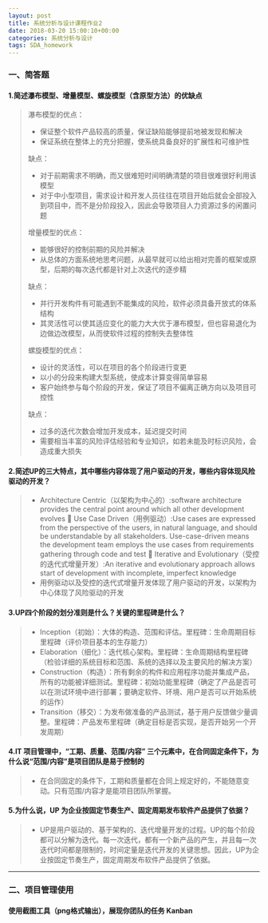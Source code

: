 ```yaml
---
layout: post
title: 系统分析与设计课程作业2
date: 2018-03-20 15:00:10+00:00
categories: 系统分析与设计
tags: SDA_homework
---
```


### 一、简答题

#### 1.简述瀑布模型、增量模型、螺旋模型（含原型方法）的优缺点

> 瀑布模型的优点：
> 
>    * 保证整个软件产品较高的质量，保证缺陷能够提前地被发现和解决
>    * 保证系统在整体上的充分把握，使系统具备良好的扩展性和可维护性
> 
>    缺点：
>    * 对于前期需求不明确，而又很难短时间明确清楚的项目很难很好利用该模型
>    * 对于中小型项目，需求设计和开发人员往往在项目开始后就会全部投入到项目中，而不是分阶段投入，因此会导致项目人力资源过多的闲置问题
>           
> 增量模型的优点：
> 
>    * 能够很好的控制前期的风险并解决
>    * 从总体的方面系统地思考问题，从最早就可以给出相对完善的框架或原型，后期的每次迭代都是针对上次迭代的逐步精
> 
>    缺点：
>    * 并行开发构件有可能遇到不能集成的风险，软件必须具备开放式的体系结构
>    * 其灵活性可以使其适应变化的能力大大优于瀑布模型，但也容易退化为边做边改模型，从而使软件过程的控制失去整体性
> 
> 螺旋模型的优点：
> 
>    * 设计的灵活性，可以在项目的各个阶段进行变更
>    * 以小的分段来构建大型系统，使成本计算变得简单容易
>    * 客户始终参与每个阶段的开发，保证了项目不偏离正确方向以及项目可控性
>           
>    缺点：
>    * 过多的迭代次数会增加开发成本，延迟提交时间
>    * 需要相当丰富的风险评估经验和专业知识，如若未能及时标识风险，会造成重大损失

#### 2.简述UP的三大特点，其中哪些内容体现了用户驱动的开发，哪些内容体现风险驱动的开发？
> * Architecture Centric（以架构为中心的）:software architecture provides the central point around which all other development evolves
 Use Case Driven（用例驱动）:Use cases are expressed from the perspective of the users, in natural language, and should be understandable by all stakeholders. Use-case-driven means the development team employs the use cases from requirements gathering through code and test
 Iterative and Evolutionary（受控的迭代式增量开发）:An iterative and evolutionary approach allows start of development with incomplete, imperfect knowledge
> *  用例驱动以及受控的迭代式增量开发体现了用户驱动的开发，以架构为中心体现了风险驱动的开发

#### 3.UP四个阶段的划分准则是什么？关键的里程碑是什么？
> * Inception（初始）：大体的构造、范围和评估。里程碑：生命周期目标里程碑（评价项目基本的生存能力）
> * Elaboration（细化）：迭代核心架构。里程碑：生命周期结构里程碑（检验详细的系统目标和范围、系统的选择以及主要风险的解决方案）
> * Construction（构造）：所有剩余的构件和应用程序功能并集成产品，所有的功能被详细测试。里程碑：初始功能里程碑（确定了产品是否可以在测试环境中进行部署；要确定软件、环境、用户是否可以开始系统的运作）
> * Transition（移交）：为发布做准备的产品测试，基于用户反馈做少量调整。里程碑：产品发布里程碑（确定目标是否实现，是否开始另一个开发周期）

#### 4.IT 项目管理中，“工期、质量、范围/内容” 三个元素中，在合同固定条件下，为什么说“范围/内容”是项目团队是易于控制的
> * 在合同固定的条件下，工期和质量都在合同上规定好的，不能随意变动。只有范围/内容才是能项目团队所掌握。

#### 5.为什么说，UP 为企业按固定节奏生产、固定周期发布软件产品提供了依据？
> * UP是用户驱动的、基于架构的、迭代增量开发的过程。UP的每个阶段都可以分解为迭代。每一次迭代，都有一个新产品的产生，并且每一次迭代时间都是限制的，时间定量是迭代开发的关键思想。因此，UP为企业按固定节奏生产，固定周期发布软件产品提供了依据。


------

### 二、项目管理使用

#### 使用截图工具（png格式输出），展现你团队的任务 Kanban
> 

